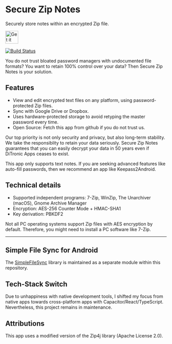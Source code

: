 # Secure Zip Notes
Securely store notes within an encrypted Zip file.

<a href="https://play.google.com/store/apps/details?id=com.ditronic.securezipnotes" target="_blank">
<img src="https://play.google.com/intl/en_us/badges/images/generic/en-play-badge.png" alt="Get it on Google Play" height="40"/></a>

[![Build Status](https://travis-ci.com/fkirc/secure-zip-notes.svg?branch=master)](https://travis-ci.com/fkirc/secure-zip-notes)

You do not trust bloated password managers with undocumented file formats?
You want to retain 100% control over your data?
Then Secure Zip Notes is your solution.

## Features
- View and edit encrypted text files on any platform, using password-protected Zip files.
- Sync with Google Drive or Dropbox.
- Uses hardware-protected storage to avoid retyping the master password every time.
- Open Source: Fetch this app from github if you do not trust us.

Our top priority is not only security and privacy, but also long-term stability.
We take the responsiblity to retain your data seriously.
Secure Zip Notes guarantees that you can easily decrypt your data in 50 years even if DiTronic Apps ceases to exist.

This app only supports text notes.
If you are seeking advanced features like auto-fill passwords, then we recommend an app like Keepass2Android.

## Technical details
- Supported independent programs: 7-Zip, WinZip, The Unarchiver (macOS), Gnome Archive Manager
- Encryption: AES-256 Counter Mode + HMAC-SHA1
- Key derivation: PBKDF2

Not all PC operating systems support Zip files with AES encryption by default.
Therefore, you might need to install a PC software like 7-Zip.
_____________________________________________________________________

## Simple File Sync for Android
The [SimpleFileSync](simplefilesync/) library is maintained as a separate module within this repository.

## Tech-Stack Switch

Due to unhappiness with native development tools, I shifted my focus from native apps towards cross-platform apps with Capacitor/React/TypeScript.
Nevertheless, this project remains in maintenance.

## Attributions
This app uses a modified version of the Zip4j library (Apache License 2.0).

